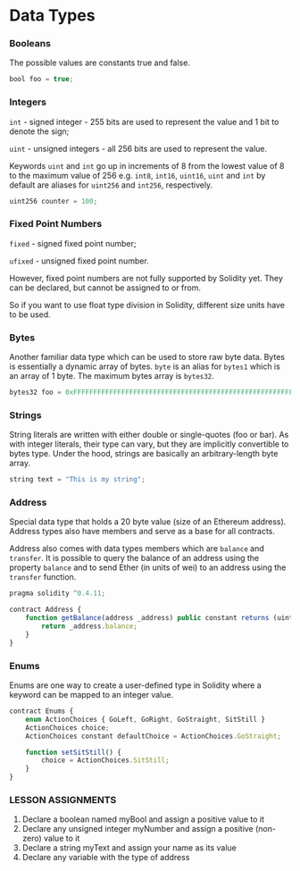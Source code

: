 # Data Types

### Booleans
The possible values are constants true and false.

```javascript
bool foo = true;
```
### Integers
`int` - signed integer - 255 bits are used to represent the value and 1 bit to denote the sign;

`uint` - unsigned integers - all 256 bits are used to represent the value.

Keywords `uint` and `int` go up in increments of 8 from the lowest value of 8 to the maximum value of 256 e.g. `int8`, `int16`, `uint16`, `uint` and `int` by default are aliases for `uint256` and `int256`, respectively.

```javascript
uint256 counter = 100;
```

### Fixed Point Numbers
`fixed` - signed fixed point number;

`ufixed` - unsigned fixed point number.

However, fixed point numbers are not fully supported by Solidity yet. They can be declared, but cannot be assigned to or from.

So if you want to use float type division in Solidity, different size units have to be used.

### Bytes
Another familiar data type which can be used to store raw byte data. Bytes is essentially a dynamic array of bytes. `byte` is an alias for `bytes1` which is an array of 1 byte. The maximum bytes array is `bytes32`.

```javascript
bytes32 foo = 0xFFFFFFFFFFFFFFFFFFFFFFFFFFFFFFFFFFFFFFFFFFFFFFFFFFFFFFFFFFFFFFFF;
```

### Strings
String literals are written with either double or single-quotes (foo or bar). As with integer literals, their type can vary, but they are implicitly convertible to bytes type. Under the hood, strings are basically an arbitrary-length byte array.

```javascript
string text = "This is my string";
```
### Address
Special data type that holds a 20 byte value (size of an Ethereum address). Address types also have members and serve as a base for all contracts.

Address also comes with data types members which are `balance` and `transfer`. It is possible to query the balance of an address using the property `balance` and to send Ether (in units of wei) to an address using the `transfer` function.

```javascript
pragma solidity ^0.4.11;

contract Address {
    function getBalance(address _address) public constant returns (uint256) {
        return _address.balance;
    }
}
```
### Enums
Enums are one way to create a user-defined type in Solidity where a keyword can be mapped to an integer value.

```javascript
contract Enums {
    enum ActionChoices { GoLeft, GoRight, GoStraight, SitStill }
    ActionChoices choice;
    ActionChoices constant defaultChoice = ActionChoices.GoStraight;

    function setSitStill() {
        choice = ActionChoices.SitStill;
    }
}
```

### LESSON ASSIGNMENTS
1. Declare a boolean named myBool and assign a positive value to it
2. Declare any unsigned integer myNumber and assign a positive (non-zero) value to it
3. Declare a string myText and assign your name as its value
4. Declare any variable with the type of address
